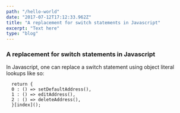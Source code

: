 ```yaml
---
path: "/hello-world"
date: "2017-07-12T17:12:33.962Z"
title: "A replacement for switch statements in Javascript"
excerpt: "Text here"
type: "blog"
---
```


### A replacement for switch statements in Javascript
In Javascript, one can replace a switch statement using object literal lookups like so:

```
  return {
  0 : () => setDefaultAddress(),
  1 : () => editAddress(),
  2 : () => deleteAddress(),
  }[index]();
```
